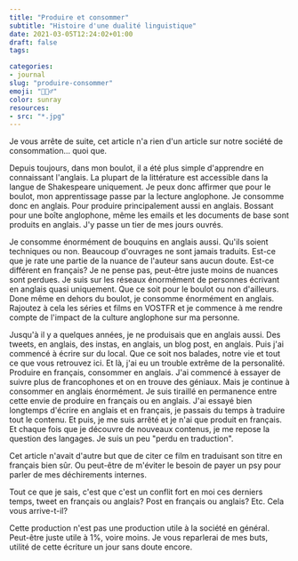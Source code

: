 ```yaml
---
title: "Produire et consommer"
subtitle: "Histoire d'une dualité linguistique"
date: 2021-03-05T12:24:02+01:00
draft: false
tags: 

categories:
- journal
slug: "produire-consommer"
emoji: "🤷🏼‍♂️"
color: sunray
resources:
- src: "*.jpg"
---
```


Je vous arrête de suite, cet article n'a rien d'un article sur notre société de consommation... quoi que.

Depuis toujours, dans mon boulot, il a été plus simple d'apprendre en connaissant l'anglais. La plupart de la littérature est accessible dans la langue de Shakespeare uniquement. Je peux donc affirmer que pour le boulot, mon apprentissage passe par la lecture anglophone. Je consomme donc en anglais. Pour produire principalement aussi en anglais. Bossant pour une boîte anglophone, même les emails et les documents de base sont produits en anglais. J'y passe un tier de mes jours ouvrés. 

Je consomme énormément de bouquins en anglais aussi. Qu'ils soient techniques ou non. Beaucoup d'ouvrages ne sont jamais traduits. Est-ce que je rate une partie de la nuance de l'auteur sans aucun doute. Est-ce différent en français? Je ne pense pas, peut-être juste moins de nuances sont perdues. Je suis sur les réseaux énormément de personnes écrivant en anglais quasi uniquement. Que ce soit pour le boulot ou non d'ailleurs. Done même en dehors du boulot, je consomme énormément en anglais. Rajoutez à cela les séries et films en VOSTFR et je commence à me rendre compte de l'impact de la culture anglophone sur ma personne.

Jusqu'à il y a quelques années, je ne produisais que en anglais aussi. Des tweets, en anglais, des instas, en anglais, un blog post, en anglais. Puis j'ai commencé à écrire sur du local. Que ce soit nos balades, notre vie et tout ce que vous retrouvez ici. Et là, j'ai eu un trouble extrême de la personalité. Produire en français, consommer en anglais. J'ai commencé à essayer de suivre plus de francophones et on en trouve des géniaux. Mais je continue à consommer en anglais énormément. Je suis tiraillé en permanence entre cette envie de produire en français ou en anglais. J'ai essayé bien longtemps d'écrire en anglais et en français, je passais du temps à traduire tout le contenu. Et puis, je me suis arrêté et je n'ai que produit en français. Et chaque fois que je découvre de nouveaux contenus, je me repose la question des langages. Je suis un peu "perdu en traduction". 

Cet article n'avait d'autre but que de citer ce film en traduisant son titre en français bien sûr. Ou peut-être de m'éviter le besoin de payer un psy pour parler de mes déchirements internes.

Tout ce que je sais, c'est que c'est un conflit fort en moi ces derniers temps, tweet en français ou anglais? Post en français ou anglais? Etc. Cela vous arrive-t-il?

Cette production n'est pas une production utile à la société en général. Peut-être juste utile à 1%, voire moins. Je vous reparlerai de mes buts, utilité de cette écriture un jour sans doute encore. 